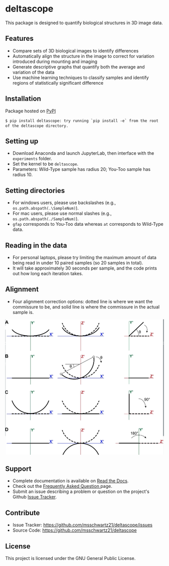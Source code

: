 deltascope
===========

This package is designed to quantify biological structures in 3D image data.

Features
------

- Compare sets of 3D biological images to identify differences
- Automatically align the structure in the image to correct for variation introduced during mounting and imaging
- Generate descriptive graphs that quantify both the average and variation of the data
- Use machine learning techniques to classify samples and identify regions of statistically significant difference

Installation
------

Package hosted on [PyPI](https://pypi.python.org/pypi/deltascope)

	$ pip install deltascope: try running `pip install -e` from the root of the deltascope directory.

Setting up
------

- Download Anaconda and launch JupyterLab, then interface with the `experiments` folder.
- Set the kernel to be `deltascope`.
- Parameters: Wild-Type sample has radius 20; You-Too sample has radius 10.

Setting directories
------

- For windows users, please use backslashes (e.g., `os.path.abspath(.\SampleNum)`).
- For mac users, please use normal slashes (e.g., `os.path.abspath(./SampleNum)`).
- `gfap` corresponds to You-Too data whereas `at` corresponds to Wild-Type data.

Reading in the data
------

- For personal laptops, please try limiting the maximum amount of data being read in under 10 paired samples (so 20 samples in total).
- It will take approximately 30 seconds per sample, and the code prints out how long each iteration takes.

Alignment
------

- Four alignment correction options: dotted line is where we want the commissure to be, and solid line is where the commissure in the actual sample is.

![Types of alignment](/experiments/alignments.png)

Support
------

- Complete documentation is available on [Read the Docs](http://deltascope.readthedocs.io/en/latest/).
- Check out the [Frequently Asked Question <faq>]() page.
- Submit an issue describing a problem or question on the project's Github [Issue Tracker](http://github.com/msschwartz21/deltascope/issues).

Contribute
------

- Issue Tracker: https://github.com/msschwartz21/deltascope/issues
- Source Code: https://github.com/msschwartz21/deltascope

License
------

This project is licensed under the GNU General Public License.
